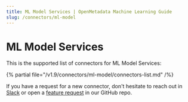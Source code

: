 ```yaml
---
title: ML Model Services | OpenMetadata Machine Learning Guide
slug: /connectors/ml-model
---
```


# ML Model Services

This is the supported list of connectors for ML Model Services:

{% partial file="/v1.9/connectors/ml-model/connectors-list.md" /%}

If you have a request for a new connector, don't hesitate to reach out in [Slack](https://slack.open-metadata.org/) or
open a [feature request](https://github.com/open-metadata/OpenMetadata/issues/new/choose) in our GitHub repo.

